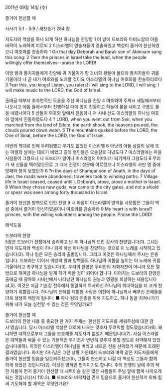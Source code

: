 2011년 09월 14일 (수)

즐거이 헌신할 때



사사기 5:1 - 5:9 / 새찬송가 284 장


지도자와 백성을 하나 되게 하신 하나님을 찬양함
1 이 날에 드보라와 아비노암의 아들 바락이 노래하여 이르되 2 이스라엘의 영솔자들이 영솔하였고 백성이 즐거이 헌신하였으니 여호와를 찬송하라
1 On that day Deborah and Barak son of Abinoam sang this song: 2 ?hen the princes in Israel take the lead, when the people willingly offer themselves--praise the LORD!

이방 왕과 통치자들에게 찬양에 귀 기울이게 함
3 너희 왕들아 들으라 통치자들아 귀를 기울이라 나 곧 내가 여호와를 노래할 것이요 이스라엘의 하나님 여호와를 찬송하리로다
3 ?ear this, you kings! Listen, you rulers! I will sing to the LORD, I will sing; I will make music to the LORD, the God of Israel.

출애굽 때부터 초자연적인 도움을 주신 하나님을 찬양
4 여호와여 주께서 세일에서부터 나오시고 에돔 들에서부터 진행하실 때에 땅이 진동하고 하늘이 물을 내리고 구름도 물을 내렸나이다 5 산들이 여호와 앞에서 진동하니 저 시내 산도 이스라엘의 하나님 여호와 앞에서 진동하였도다
4 ? LORD, when you went out from Seir, when you marched from the land of Edom, the earth shook, the heavens poured, the clouds poured down water. 5 The mountains quaked before the LORD, the One of Sinai, before the LORD, the God of Israel.

야빈의 학대로 인해 두려워했고 무기도 없었던 이스라엘
6 아낫의 아들 삼갈의 날에 또는 야엘의 날에는 대로가 비었고 길의 행인들은 오솔길로 다녔도다 7 이스라엘에는 마을 사람들이 그쳤으니 나 드보라가 일어나 이스라엘의 어머니가 되기까지 그쳤도다 8 무리가 새 신들을 택하였으므로 그 때에 전쟁이 성문에 이르렀으나 이스라엘의 사만 명 중에 방패와 창이 보였던가
6 ?n the days of Shamgar son of Anath, in the days of Jael, the roads were abandoned; travelers took to winding paths. 7 Village life in Israel ceased, ceased until I, Deborah, arose, arose a mother in Israel. 8 When they chose new gods, war came to the city gates, and not a shield or spear was seen among forty thousand in Israel.

즐거이 헌신한 방백으로 인한 찬양
9 내 마음이 이스라엘의 방백을 사모함은 그들이 백성 중에서 즐거이 헌신하였음이니 여호와를 찬송하라
9 My heart is with Israel? princes, with the willing volunteers among the people. Praise the LORD!

해석도움





드보라의 찬양  
5장은 드보라가 전쟁에서 승리하고 난 후 하나님께 드린 감사의 찬양입니다(1). 그녀는 먼저 지도자와 백성이 하나 되게 하신 하나님을 찬양하는 것으로 이 노래를 시작하고 있습니다(2). 하나 됨은 모든 승리의 출발입니다. 그리고 이것은 하나님께서 주시는 은총입니다. 드보라는 이어서 이방의 왕과 방백들도 하나님의 이름을 높이는 이 노래에 귀를 기울이라고 촉구하고 있습니다(3). 우리의 찬양은 우리만의 자화자찬이 아니라 모든 열방으로 하여금 하나님을 알게 하기 위한 것이 되어야 합니다. 이어지는 드보라의 찬양은 출애굽 때 광야와 시내산에서 나타났던 하나님의 권능과 영광을 회상하는 내용입니다(4,5). 이것은 지금 기손강 전투에서 동일하게 역사하신 하나님의 위대하심을 더 크게 찬양하기 위함입니다. 하나님의 은혜를 체험한 사람은 이전에 하나님께서 베푸신 은혜들을 더욱 생생히 깨닫게 됩니다.
■ 하나 됨의 은총을 위해 기도하고, 하나 됨을 지켜나가기 위해 내가 오늘 실천할 수 있는 것은 무엇일까요?

즐거이 헌신할 때  
드보라의 찬양 내용 중 중요한 한 가지 주제는 ‘헌신된 지도자를 세워주심에 대한 감사’였습니다. 당시 이스라엘 백성은 대로에 나오는 것조차 두려워할 정도였습니다(6). 왜냐하면 대적으로부터 그들을 보호해줄 지도자가 없었기 때문입니다(7). 사실 이스라엘은 대적들과 싸울 수 있는 기본적인 무기조차 변변히 갖추지 못할 정도로 쇠약해져 있었습니다(8하). 이것은 이스라엘이 하나님을 버리고 새로운 신을 선택했기 때문에 초래된 결과였습니다. 하지만 하나님은 그런 상황 가운데서 드보라와 바락 같은 지도자들에게 즐거이 헌신할 믿음을 일으켜주셨고(9), 그들이 헌신하고 나갈 때 백성도 그들과 함께 하게 되었던 것입니다(2). 이것은 영적인 법칙이기도 합니다. 주의 전쟁의 날에 주의 택한 자들이 먼저 즐거이 헌신할 때 새벽이슬 같은 많은 사람들이 주님 앞에 함께 나아오게 되는 것입니다(시 110:3).
■ 드보라와 바락처럼 먼저 믿음으로 즐거이 헌신하기 위해 힘써 기도해야 할 제목은 무엇인가요?